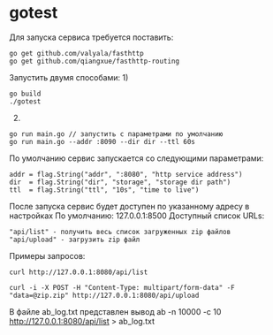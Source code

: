 # gotest

Для запуска сервиса требуется поставить:
```
go get github.com/valyala/fasthttp
go get github.com/qiangxue/fasthttp-routing
```

Запустить двумя способами:
1)
```
go build
./gotest
```

2)
```
go run main.go // запустить с параметрами по умолчанию
go run main.go --addr :8090 --dir dir --ttl 60s
```


По умолчанию сервис запускается со следующими параметрами:
```
addr = flag.String("addr", ":8080", "http service address")
dir  = flag.String("dir", "storage", "storage dir path")
ttl  = flag.String("ttl", "10s", "time to live")
```

После запуска сервис будет доступен по указанному адресу в настройках
По умолчанию: 127.0.0.1:8500
Доступный список URLs:
```
"api/list" - получить весь список загруженных zip файлов
"api/upload" - загрузить zip файл
```

Примеры запросов:

```
curl http://127.0.0.1:8080/api/list

curl -i -X POST -H "Content-Type: multipart/form-data" -F "data=@zip.zip" http://127.0.0.1:8080/api/upload
```

В файле ab_log.txt представлен вывод ab -n 10000 -c 10 http://127.0.0.1:8080/api/list > ab_log.txt
